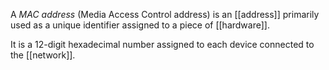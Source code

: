 A *MAC address* (Media Access Control address) is an [[address]] primarily used as a unique identifier assigned to a piece of [[hardware]]. 

It is a 12-digit hexadecimal number assigned to each device connected to the [[network]]. 
